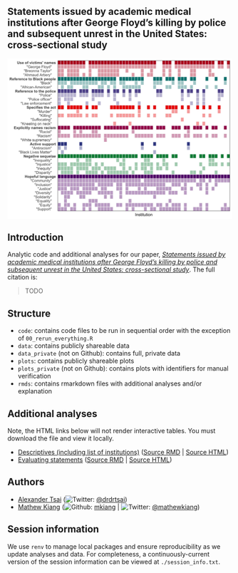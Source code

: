 
<!-- README.md is generated from README.Rmd. Please edit that file -->

## Statements issued by academic medical institutions after George Floyd’s killing by police and subsequent unrest in the United States: cross-sectional study

<p align="center">

<img src="./plots/fig1.jpg" width="700px" style="display: block; margin: auto;" />

</p>

## Introduction

Analytic code and additional analyses for our paper, [*Statements issued
by academic medical institutions after George Floyd’s killing by police
and subsequent unrest in the United States: cross-sectional
study*](TODO). The full citation is:

> TODO

## Structure

  - `code`: contains code files to be run in sequential order with the
    exception of `00_rerun_everything.R`
  - `data`: contains publicly shareable data
  - `data_private` (not on Github): contains full, private data
  - `plots`: contains publicly shareable plots
  - `plots_private` (not on Github): contains plots with identifiers for
    manual verification
  - `rmds`: contains rmarkdown files with additional analyses and/or
    explanation

## Additional analyses

Note, the HTML links below will not render interactive tables. You must
download the file and view it locally.

  - [Descriptives (including list of
    institutions)](https://htmlpreview.github.io/?https://github.com/mkiang/statement_analysis/blob/master/rmds/01_descriptives.html)
    ([Source
    RMD](https://github.com/mkiang/statement_analysis/blob/master/rmds/01_descriptives.Rmd)
    | [Source
    HTML](https://github.com/mkiang/statement_analysis/blob/master/rmds/01_descriptives.html))
  - [Evaluating
    statements](https://htmlpreview.github.io/?https://github.com/mkiang/statement_analysis/blob/master/rmds/02_evaluating_statements.html)
    ([Source
    RMD](https://github.com/mkiang/statement_analysis/blob/master/rmds/02_evaluating_statements.Rmd)
    | [Source
    HTML](https://github.com/mkiang/statement_analysis/blob/master/rmds/02_evaluating_statements.html))

## Authors

  - [Alexander
    Tsai](https://connects.catalyst.harvard.edu/Profiles/display/Person/90553)
    (![Twitter](http://i.imgur.com/wWzX9uB.png):
    [@drdrtsai](https://twitter.com/drdrtsai))
  - [Mathew Kiang](https://mathewkiang.com)
    (![Github](http://i.imgur.com/9I6NRUm.png):
    [mkiang](https://github.com/mkiang) |
    ![Twitter](http://i.imgur.com/wWzX9uB.png):
    [@mathewkiang](https://twitter.com/mathewkiang))

## Session information

We use `renv` to manage local packages and ensure reproducibility as we
update analyses and data. For completeness, a continuously-current
version of the session information can be viewed at
`./session_info.txt`.
